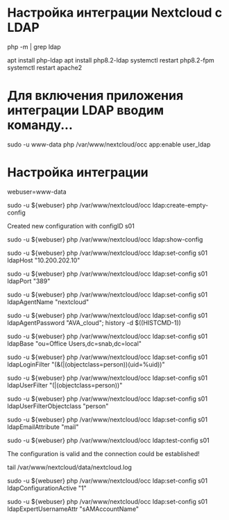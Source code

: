 # Настройка интеграции Nextcloud с LDAP

<!-- необходимо убедиться в наличие модуля php-ldap -->

php -m | grep ldap

<!-- Если мы получим в ответ пустую строку, то необходимо установить пакет php-ldap и перезапустить службу, обрабатывающую скрипты php. -->

apt install php-ldap
apt install php8.2-ldap
systemctl restart php8.2-fpm
systemctl restart apache2

<!-- У нас должна быть учетная запись на сервере LDAP с правами чтения (DN user). От данной учетной записи будет выполняться подключение к серверу каталогов.

В моем примере будет создана запись с именем nextcloud. -->

# Для включения приложения интеграции LDAP вводим команду...

sudo -u www-data php /var/www/nextcloud/occ app:enable user_ldap

<!-- * где  /var/www/nextcloud — путь, в котором установлен nextcloud. -->

# Настройка интеграции

<!-- Для дальнейшего удобства, определим переменную с пользователем, от которого работает веб-сервер. -->

webuser=www-data

<!-- Теперь создаем конфигурацию: -->

sudo -u ${webuser} php /var/www/nextcloud/occ ldap:create-empty-config

<!-- Мы должны увидеть в ответ что-то на подобие: -->

Created new configuration with configID s01

<!-- * в данном примере создана конфигурация с идентификатором s01 — последующие команды будут вводиться с данным ID.

Посмотреть информацию о созданной конфигурации можно командой: -->

sudo -u ${webuser} php /var/www/nextcloud/occ ldap:show-config

<!-- Теперь задаем настройки. -->

<!-- Указываем ldap-сервер для подключения и порт: -->

sudo -u ${webuser} php /var/www/nextcloud/occ ldap:set-config s01 ldapHost "10.200.202.10"

sudo -u ${webuser} php /var/www/nextcloud/occ ldap:set-config s01 ldapPort "389"

<!-- * в данном примере мы сервер dmosk.local и порт 389 (не зашифрованные запросы к ldap). -->

<!-- Задаем пользователя, от которого будем выполнять подключения к каталогу: -->

sudo -u ${webuser} php /var/www/nextcloud/occ ldap:set-config s01 ldapAgentName "nextcloud"

sudo -u ${webuser} php /var/www/nextcloud/occ ldap:set-config s01 ldapAgentPassword "AVA_cloud"; history -d $((HISTCMD-1))

<!-- * мы указали, что подключение будет выполняться от пользователя bind с паролем bind. Дополнительная команда history -d $((HISTCMD-1)) удалить из истории строку с паролем. -->

<!-- Задаем область поиска учетных записей: -->

sudo -u ${webuser} php /var/www/nextcloud/occ ldap:set-config s01 ldapBase "ou=Office Users,dc=snab,dc=local"

<!-- Задаем фильтры пользователя, поля для логина и класса объекта: -->

sudo -u ${webuser} php /var/www/nextcloud/occ ldap:set-config s01 ldapLoginFilter "(&(|(objectclass=person))(uid=%uid))"

sudo -u ${webuser} php /var/www/nextcloud/occ ldap:set-config s01 ldapUserFilter "(|(objectclass=person))"

sudo -u ${webuser} php /var/www/nextcloud/occ ldap:set-config s01 ldapUserFilterObjectclass "person"

<!-- Указываем поле для атрибута электронной почты: -->

sudo -u ${webuser} php /var/www/nextcloud/occ ldap:set-config s01 ldapEmailAttribute "mail"

<!-- Проверяем конфигурацию: -->

sudo -u ${webuser} php /var/www/nextcloud/occ ldap:test-config s01

<!-- Мы должны увидеть: -->

The configuration is valid and the connection could be established!

<!-- Если же мы увидим ошибку, смотрим лог и устраняем проблемы: -->

tail /var/www/nextcloud/data/nextcloud.log

<!-- Активируем конфигурацию: -->

sudo -u ${webuser} php /var/www/nextcloud/occ ldap:set-config s01 ldapConfigurationActive "1"

<!-- Пользователи будут загружаться из каталога ldap, но их идентификаторы будут отображаться в виде UID — это произвольные набор цифр и букв и его использовать не удобно. Чтобы изменить атрибут для имени nextcloud, вводим: -->

sudo -u ${webuser} php /var/www/nextcloud/occ ldap:set-config s01 ldapExpertUsernameAttr "sAMAccountName"
